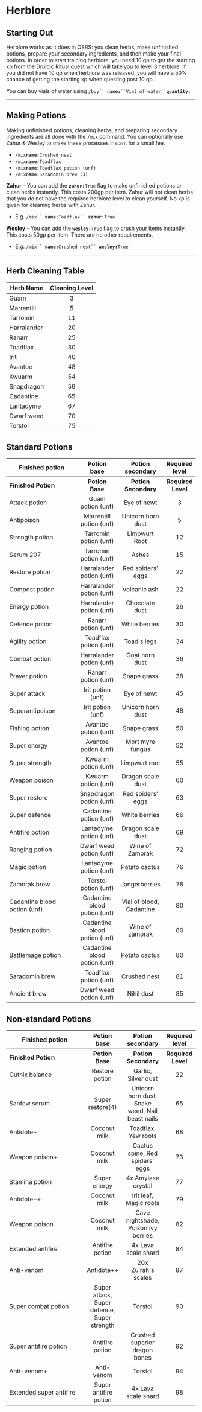 # Herblore

## Starting Out

Herblore works as it does in OSRS: you clean herbs, make unfinished potions, prepare your secondary ingredients, and then make your final potions. In order to start training herblore, you need 10 qp to get the starting xp from the Druidic Ritual quest which will take you to level 3 herblore. If you did not have 10 qp when herblore was released, you will have a 50% chance of getting the starting xp when questing post 10 qp.

You can buy vials of water using `/buy`` `**`name:`**` ``Vial of water`` `**`quantity:`**

***

## Making Potions

Making unfinished potions, cleaning herbs, and preparing secondary ingredients are all done with the `/mix` command. You can optionally use Zahur & Wesley to make these processes instant for a small fee.

* `/mix`**`name:`**`Crushed nest`
* `/mix`**`name:`**`Toadflax`
* `/mix`**`name:`**`Toadflax potion (unf)`
* `/mix`**`name:`**`Saradomin brew (3)`

**Zahur** - You can add the **`zahur:`**`True` flag to make unfinished potions or clean herbs instantly. This costs 200gp per item. Zahur will not clean herbs that you do not have the required herblore level to clean yourself. No xp is given for cleaning herbs with Zahur.

* E.g. `/mix`` `**`name:`**`Toadflax`` `**`zahur:`**`True`

**Wesley** - You can add the **`wesley:`**`True` flag to crush your items instantly. This costs 50gp per item. There are no other requirements.

* E.g. `/mix`` `**`name:`**`Crushed nest`` `**`wesley:`**`True`

***

## Herb Cleaning Table

| **Herb Name** | **Cleaning Level** |
| ------------- | :----------------: |
| Guam          |          3         |
| Marrentill    |          5         |
| Tarromin      |         11         |
| Harralander   |         20         |
| Ranarr        |         25         |
| Toadflax      |         30         |
| Irit          |         40         |
| Avantoe       |         48         |
| Kwuarm        |         54         |
| Snapdragon    |         59         |
| Cadantine     |         65         |
| Lantadyme     |         67         |
| Dwarf weed    |         70         |
| Torstol       |         75         |

## Standard Potions

<table data-header-hidden><thead><tr><th width="188">Finished potion</th><th align="center">Potion base</th><th align="center">Potion secondary</th><th align="center">Required level</th></tr></thead><tbody><tr><td><strong>Finished Potion</strong></td><td align="center"><strong>Potion Base</strong></td><td align="center"><strong>Potion Secondary</strong></td><td align="center"><strong>Required Level</strong></td></tr><tr><td>Attack potion</td><td align="center">Guam potion (unf)</td><td align="center">Eye of newt</td><td align="center">3</td></tr><tr><td>Antipoison</td><td align="center">Marrentill potion (unf)</td><td align="center">Unicorn horn dust</td><td align="center">5</td></tr><tr><td>Strength potion</td><td align="center">Tarromin potion (unf)</td><td align="center">Limpwurt Root</td><td align="center">12</td></tr><tr><td>Serum 207</td><td align="center">Tarromin potion (unf)</td><td align="center">Ashes</td><td align="center">15</td></tr><tr><td>Restore potion</td><td align="center">Harralander potion (unf)</td><td align="center">Red spiders' eggs</td><td align="center">22</td></tr><tr><td>Compost potion</td><td align="center">Harralander potion (unf)</td><td align="center">Volcanic ash</td><td align="center">22</td></tr><tr><td>Energy potion</td><td align="center">Harralander potion (unf)</td><td align="center">Chocolate dust</td><td align="center">26</td></tr><tr><td>Defence potion</td><td align="center">Ranarr potion (unf)</td><td align="center">White berries</td><td align="center">30</td></tr><tr><td>Agility potion</td><td align="center">Toadflax potion (unf)</td><td align="center">Toad's legs</td><td align="center">34</td></tr><tr><td>Combat potion</td><td align="center">Harralander potion (unf)</td><td align="center">Goat horn dust</td><td align="center">36</td></tr><tr><td>Prayer potion</td><td align="center">Ranarr potion (unf)</td><td align="center">Snape grass</td><td align="center">38</td></tr><tr><td>Super attack</td><td align="center">Irit potion (unf)</td><td align="center">Eye of newt</td><td align="center">45</td></tr><tr><td>Superantipoison</td><td align="center">Irit potion (unf)</td><td align="center">Unicorn horn dust</td><td align="center">48</td></tr><tr><td>Fishing potion</td><td align="center">Avantoe potion (unf)</td><td align="center">Snape grass</td><td align="center">50</td></tr><tr><td>Super energy</td><td align="center">Avantoe potion (unf)</td><td align="center">Mort myre fungus</td><td align="center">52</td></tr><tr><td>Super strength</td><td align="center">Kwuarm potion (unf)</td><td align="center">Limpwurt root</td><td align="center">55</td></tr><tr><td>Weapon poison</td><td align="center">Kwuarm potion (unf)</td><td align="center">Dragon scale dust</td><td align="center">60</td></tr><tr><td>Super restore</td><td align="center">Snapdragon potion (unf)</td><td align="center">Red spiders' eggs</td><td align="center">63</td></tr><tr><td>Super defence</td><td align="center">Cadantine potion (unf)</td><td align="center">White berries</td><td align="center">66</td></tr><tr><td>Antifire potion</td><td align="center">Lantadyme potion (unf)</td><td align="center">Dragon scale dust</td><td align="center">69</td></tr><tr><td>Ranging potion</td><td align="center">Dwarf weed potion (unf)</td><td align="center">Wine of Zamorak</td><td align="center">72</td></tr><tr><td>Magic potion</td><td align="center">Lantadyme potion (unf)</td><td align="center">Potato cactus</td><td align="center">76</td></tr><tr><td>Zamorak brew</td><td align="center">Torstol potion (unf)</td><td align="center">Jangerberries</td><td align="center">78</td></tr><tr><td>Cadantine blood potion (unf)</td><td align="center">Cadantine blood potion (unf)</td><td align="center">Vial of blood, Cadantine</td><td align="center">80</td></tr><tr><td>Bastion potion</td><td align="center">Cadantine blood potion (unf)</td><td align="center">Wine of zamorak</td><td align="center">80</td></tr><tr><td>Battlemage potion</td><td align="center">Cadantine blood potion (unf)</td><td align="center">Potato cactus</td><td align="center">80</td></tr><tr><td>Saradomin brew</td><td align="center">Toadflax potion (unf)</td><td align="center">Crushed nest</td><td align="center">81</td></tr><tr><td>Ancient brew</td><td align="center">Dwarf weed potion (unf)</td><td align="center">Nihil dust</td><td align="center">85</td></tr></tbody></table>

## **Non-standard Potions**

<table data-header-hidden><thead><tr><th width="188">Finished potion</th><th align="center">Potion base</th><th align="center">Potion secondary</th><th align="center">Required level</th></tr></thead><tbody><tr><td><strong>Finished Potion</strong></td><td align="center"><strong>Potion Base</strong></td><td align="center"><strong>Potion Secondary</strong></td><td align="center"><strong>Required Level</strong></td></tr><tr><td>Guthix balance</td><td align="center">Restore potion</td><td align="center">Garlic, Silver dust</td><td align="center">22</td></tr><tr><td>Sanfew serum</td><td align="center">Super restore(4)</td><td align="center">Unicorn horn dust, Snake weed, Nail beast nails</td><td align="center">65</td></tr><tr><td>Antidote+</td><td align="center">Coconut milk</td><td align="center">Toadflax, Yew roots</td><td align="center">68</td></tr><tr><td>Weapon poison+</td><td align="center">Coconut milk</td><td align="center">Cactus spine, Red spiders' eggs</td><td align="center">73</td></tr><tr><td>Stamina potion</td><td align="center">Super energy</td><td align="center">4x Amylase crystal</td><td align="center">77</td></tr><tr><td>Antidote++</td><td align="center">Coconut milk</td><td align="center">Irit leaf, Magic roots</td><td align="center">79</td></tr><tr><td>Weapon poison</td><td align="center">Coconut milk</td><td align="center">Cave nightshade, Poison ivy berries</td><td align="center">82</td></tr><tr><td>Extended antifire</td><td align="center">Antifire potion</td><td align="center">4x Lava scale shard</td><td align="center">84</td></tr><tr><td>Anti-venom</td><td align="center">Antidote++</td><td align="center">20x Zulrah's scales</td><td align="center">87</td></tr><tr><td>Super combat potion</td><td align="center">Super attack, Super defence, Super strength</td><td align="center">Torstol</td><td align="center">90</td></tr><tr><td>Super antifire potion</td><td align="center">Antifire potion</td><td align="center">Crushed superior dragon bones</td><td align="center">92</td></tr><tr><td>Anti-venom+</td><td align="center">Anti-venom</td><td align="center">Torstol</td><td align="center">94</td></tr><tr><td>Extended super antifire</td><td align="center">Super antifire potion</td><td align="center">4x Lava scale shard</td><td align="center">98</td></tr></tbody></table>
